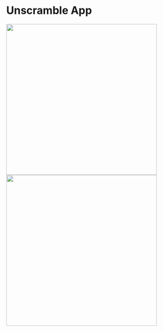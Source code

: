 Unscramble App
===================================
<image src="https://github.com/sarapmagcode/Simple-Unscramble-Words-Android-App/assets/104606066/51b35fec-9912-4d3c-a7f2-8da7182aebfb" width="400" />
<image src="https://github.com/sarapmagcode/Simple-Unscramble-Words-Android-App/assets/104606066/97632872-97c0-4e0c-9db9-228aafa7035c" width="400" />
